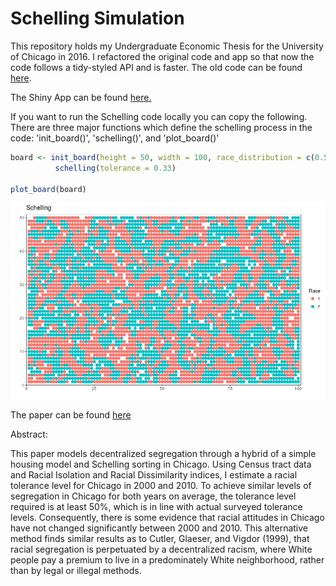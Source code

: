 # Schelling Simulation

This repository holds my Undergraduate Economic Thesis for the University of Chicago in 2016. I refactored the original code and app so that now the code follows a tidy-styled API and is faster. The old code can be found [here](https://github.com/badbayesian/schelling_extension/blob/old/schelling_old.R).

The Shiny App can be found [here.](https://badbayesian.shinyapps.io/schelling_app_flex/)

If you want to run the Schelling code locally you can copy the following.
There are three major functions which define the schelling process in the code: 'init_board()', 'schelling()', and 'plot_board()'
```r
board <- init_board(height = 50, width = 100, race_distribution = c(0.5, 0.5), filled = 0.95) %>%
          schelling(tolerance = 0.33)

plot_board(board)
```
![](examples/R_board_plot.png)

The paper can be found [here](https://github.com/badbayesian/schelling_extension/blob/master/Thesis/Silva-Inclan%20-%202016%20-%20Schelling%20Index%20Measuring%20Decentralized%20Racism%20in%20the%20Chicago%20Housing%20Market.pdf)

Abstract:

This paper models decentralized segregation through a hybrid of a simple housing model and Schelling sorting in Chicago. Using Census tract data and Racial Isolation and Racial Dissimilarity indices, I estimate a racial tolerance level for Chicago in 2000 and 2010. To achieve similar levels of segregation in Chicago for both years on average, the tolerance level required is at least 50%, which is in line with actual surveyed tolerance levels.  Consequently, there is some evidence that racial attitudes in Chicago have not changed significantly between 2000 and 2010. This alternative method finds similar results as to Cutler, Glaeser, and Vigdor (1999), that racial segregation is perpetuated by a decentralized racism, where White people pay a premium to live in a predominately White neighborhood, rather than by legal or illegal methods.
